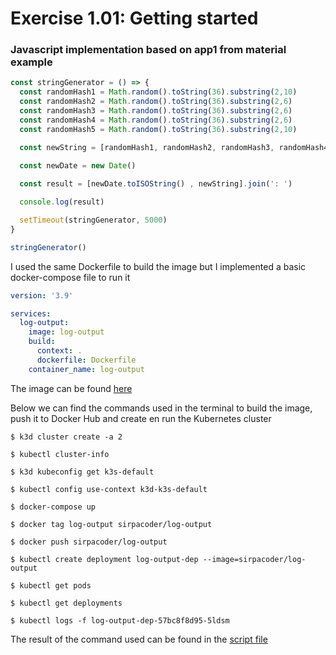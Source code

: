 # Exercise 1.01: Getting started

### Javascript implementation based on app1 from material example
```javascript
const stringGenerator = () => {
  const randomHash1 = Math.random().toString(36).substring(2,10)
  const randomHash2 = Math.random().toString(36).substring(2,6)
  const randomHash3 = Math.random().toString(36).substring(2,6)
  const randomHash4 = Math.random().toString(36).substring(2,6)
  const randomHash5 = Math.random().toString(36).substring(2,10)

  const newString = [randomHash1, randomHash2, randomHash3, randomHash4, randomHash5].join('-')
  
  const newDate = new Date()

  const result = [newDate.toISOString() , newString].join(': ')

  console.log(result)

  setTimeout(stringGenerator, 5000)
}

stringGenerator()
```
I used the same Dockerfile to build the image but I implemented a basic docker-compose file to run it
```yml
version: '3.9'

services:
  log-output:
    image: log-output
    build:
      context: .
      dockerfile: Dockerfile
    container_name: log-output
```

The image can be found [here](https://hub.docker.com/r/sirpacoder/log-output)

Below we can find the commands used in the terminal to build the image, push it to Docker Hub and create en run the Kubernetes cluster

```
$ k3d cluster create -a 2

$ kubectl cluster-info

$ k3d kubeconfig get k3s-default

$ kubectl config use-context k3d-k3s-default
```
```
$ docker-compose up

$ docker tag log-output sirpacoder/log-output

$ docker push sirpacoder/log-output
```
```
$ kubectl create deployment log-output-dep --image=sirpacoder/log-output

$ kubectl get pods

$ kubectl get deployments

$ kubectl logs -f log-output-dep-57bc8f8d95-5ldsm
```
The result of the command used can be found in the [script file](./exercise-1.01.txt)
